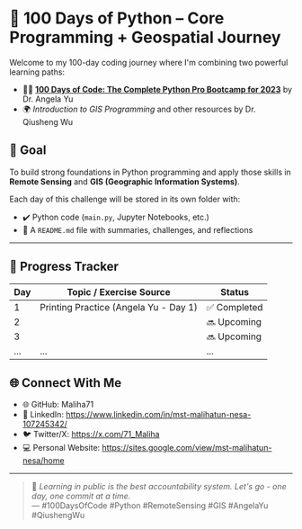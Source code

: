 # 🐍 100 Days of Python – Core Programming + Geospatial Journey

Welcome to my 100-day coding journey where I'm combining two powerful learning paths:
- 👩‍🏫 [**100 Days of Code: The Complete Python Pro Bootcamp for 2023**](https://www.udemy.com/course/100-days-of-code/) by Dr. Angela Yu  
- 🌍 *Introduction to GIS Programming* and other resources by Dr. Qiusheng Wu 

## 🎯 Goal

To build strong foundations in Python programming and apply those skills in **Remote Sensing** and **GIS (Geographic Information Systems)**.

Each day of this challenge will be stored in its own folder with:
- ✔️ Python code (`main.py`, Jupyter Notebooks, etc.)
- 📘 A `README.md` file with summaries, challenges, and reflections
---

## 📅 Progress Tracker

| Day | Topic / Exercise Source                          | Status     |
|-----|--------------------------------------------------|------------|
| 1   | Printing Practice (Angela Yu - Day 1)                  | ✅ Completed |
| 2   |              | 🔜 Upcoming |
| 3   |                    | 🔜 Upcoming |
| ... | ...                                                      | ...        |


## 🌐 Connect With Me

- 🌐 GitHub: Maliha71
- 💼 LinkedIn: https://www.linkedin.com/in/mst-malihatun-nesa-107245342/
- 🐦 Twitter/X: https://x.com/71_Maliha
- 💻 Personal Website: https://sites.google.com/view/mst-malihatun-nesa/home

---

> 💬 *Learning in public is the best accountability system. Let's go - one day, one commit at a time.*  
> — #100DaysOfCode #Python #RemoteSensing #GIS #AngelaYu #QiushengWu
